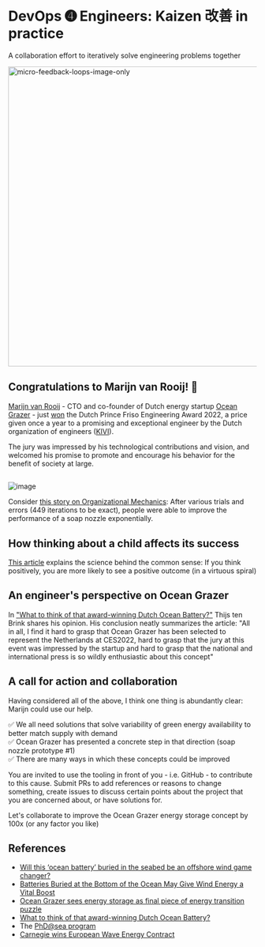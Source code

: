 # DevOps ➍ Engineers: Kaizen 改善 in practice
A collaboration effort to iteratively solve engineering problems together

<img width="607" alt="micro-feedback-loops-image-only" src="https://user-images.githubusercontent.com/2031627/158816456-17cc0210-1af1-4020-a9fc-0956361d56ad.png">

## Congratulations to Marijn van Rooij! 🎉
[Marijn van Rooij](https://www.linkedin.com/in/marijn-van-rooij-7358579a/) - CTO and co-founder of Dutch energy startup [Ocean Grazer](https://oceangrazer.com/) - just [won](https://indiaeducationdiary.in/university-of-groningen-alumnus-marijn-van-rooij-wins-prince-friso-engineering-award-2022/) the Dutch Prince Friso Engineering Award 2022, a price given once a year to a promising and exceptional engineer by the Dutch organization of engineers ([KIVI](https://www.kivi.nl/)).

The jury was impressed by his technological contributions and vision, and welcomed his promise to promote and encourage his behavior for the benefit of society at large.

##
![image](https://user-images.githubusercontent.com/2031627/158848768-d9c1c684-9d84-4ba0-bb60-4128d602699b.png)

Consider [this story on Organizational Mechanics](https://www.squawkpoint.com/2016/07/trail-and-error/): After various trials and errors (449 iterations to be exact), people were able to improve the performance of a soap nozzle exponentially.

## How thinking about a child affects its success
[This article](https://www.squawkpoint.com/2014/04/below-standard-performance-rating/) explains the science behind the common sense: If you think positively, you are more likely to see a positive outcome (in a virtuous spiral)

## An engineer's perspective on Ocean Grazer
In ["What to think of that award-winning Dutch Ocean Battery?"](https://www.wattisduurzaam.nl/38139/energie-opslaan/reservoirs/what-to-think-of-that-award-winning-dutch-ocean-battery/) Thijs ten Brink shares his opinion. His conclusion neatly summarizes the article: "All in all, I find it hard to grasp that Ocean Grazer has been selected to represent the Netherlands at CES2022, hard to grasp that the jury at this event was impressed by the startup and hard to grasp that the national and international press is so wildly enthusiastic about this concept"

## A call for action and collaboration
Having considered all of the above, I think one thing is abundantly clear: Marijn could use our help.

✅ We all need solutions that solve variability of green energy availability to better match supply with demand<br>
✅ Ocean Grazer has presented a concrete step in that direction (soap nozzle prototype #1)<br>
✅ There are many ways in which these concepts could be improved<br>

You are invited to use the tooling in front of you - i.e. GitHub - to contribute to this cause. Submit PRs to add references or reasons to change something, create issues to discuss certain points about the project that you are concerned about, or have solutions for.

Let's collaborate to improve the Ocean Grazer energy storage concept by 100x (or any factor you like)

## References
* [Will this ‘ocean battery’ buried in the seabed be an offshore wind game changer?](https://electrek.co/2022/01/10/will-this-ocean-battery-buried-in-the-seabed-be-an-offshore-wind-game-changer/)
* [Batteries Buried at the Bottom of the Ocean May Give Wind Energy a Vital Boost](https://interestingengineering.com/batteries-buried-at-the-bottom-of-the-ocean-for-wind-energy-storage)
* [Ocean Grazer sees energy storage as final piece of energy transition puzzle](https://www.offshore-energy.biz/ocean-grazer-sees-energy-storage-as-final-piece-of-energy-transition-puzzle/)
* [What to think of that award-winning Dutch Ocean Battery?](https://www.wattisduurzaam.nl/38139/energie-opslaan/reservoirs/what-to-think-of-that-award-winning-dutch-ocean-battery/)
* The [PhD@sea program](https://www.offshorewind.biz/2020/02/06/dutch-research-council-awards-eur-1-1-million-for-offshore-wind-study/)
* [Carnegie wins European Wave Energy Contract](https://hotcopper.com.au/threads/ann-carnegie-wins-european-wave-energy-contract.6473528/)
